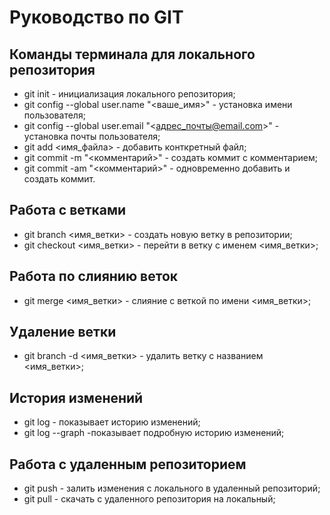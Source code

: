 # Руководство по GIT

## Команды терминала для локального репозитория
* git init - инициализация локального репозитория;
* git config --global user.name "<ваше_имя>" - установка имени пользователя;
* git config --global user.email "<адрес_почты@email.com>" - установка почты пользователя;
* git add <имя_файла> - добавить конткретный файл;
* git commit -m "<комментарий>" - создать коммит с комментарием;
* git commit -am "<комментарий>" - одновременно добавить и создать коммит.

## Работа с ветками

* git branch <имя_ветки> - создать новую ветку в репозитории;
* git checkout <имя_ветки> - перейти в ветку с именем <имя_ветки>;

## Работа по слиянию веток

* git merge <имя_ветки> - слияние с веткой по имени <имя_ветки>;

## Удаление ветки

* git branch -d <имя_ветки> - удалить ветку с названием <имя_ветки>;

## История изменений

* git log - показывает историю изменений;
* git log --graph -показывает подробную историю изменений;

## Работа с удаленным репозиторием

* git push - залить изменения с локального в удаленный репозиторий;
* git pull - скачать с удаленного репозитория на локальный;
